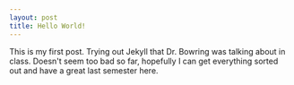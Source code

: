 ```yaml
---
layout: post
title: Hello World!
---
```


This is my first post. Trying out Jekyll that Dr. Bowring was talking about in class. Doesn't seem too bad so far, hopefully I can get everything sorted out and have a great last semester here.